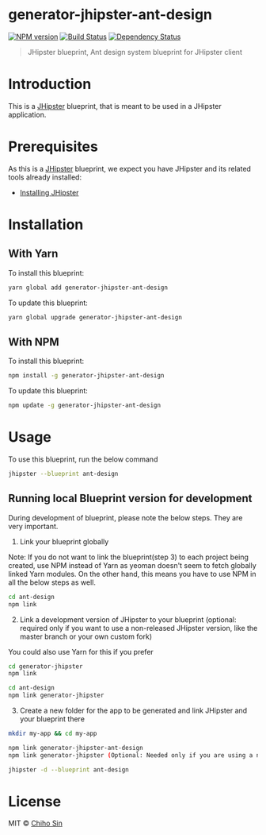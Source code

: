 # generator-jhipster-ant-design
[![NPM version][npm-image]][npm-url] [![Build Status][travis-image]][travis-url] [![Dependency Status][daviddm-image]][daviddm-url]
> JHipster blueprint, Ant design system blueprint for JHipster client

# Introduction

This is a [JHipster](http://jhipster.github.io/) blueprint, that is meant to be used in a JHipster application.

# Prerequisites

As this is a [JHipster](http://jhipster.github.io/) blueprint, we expect you have JHipster and its related tools already installed:

- [Installing JHipster](https://jhipster.github.io/installation.html)

# Installation

## With Yarn

To install this blueprint:

```bash
yarn global add generator-jhipster-ant-design
```

To update this blueprint:

```bash
yarn global upgrade generator-jhipster-ant-design
```

## With NPM

To install this blueprint:

```bash
npm install -g generator-jhipster-ant-design
```

To update this blueprint:

```bash
npm update -g generator-jhipster-ant-design
```

# Usage

To use this blueprint, run the below command

```bash
jhipster --blueprint ant-design
```


## Running local Blueprint version for development

During development of blueprint, please note the below steps. They are very important.

1. Link your blueprint globally 

Note: If you do not want to link the blueprint(step 3) to each project being created, use NPM instead of Yarn as yeoman doesn't seem to fetch globally linked Yarn modules. On the other hand, this means you have to use NPM in all the below steps as well.

```bash
cd ant-design
npm link
```

2. Link a development version of JHipster to your blueprint (optional: required only if you want to use a non-released JHipster version, like the master branch or your own custom fork)

You could also use Yarn for this if you prefer

```bash
cd generator-jhipster
npm link

cd ant-design
npm link generator-jhipster
```

3. Create a new folder for the app to be generated and link JHipster and your blueprint there

```bash
mkdir my-app && cd my-app

npm link generator-jhipster-ant-design
npm link generator-jhipster (Optional: Needed only if you are using a non-released JHipster version)

jhipster -d --blueprint ant-design

```

# License

MIT © [Chiho Sin](https://github.com/chihosin)


[npm-image]: https://img.shields.io/npm/v/generator-jhipster-ant-design.svg
[npm-url]: https://npmjs.org/package/generator-jhipster-ant-design
[travis-image]: https://travis-ci.org/chihosin/generator-jhipster-ant-design.svg?branch=master
[travis-url]: https://travis-ci.org/chihosin/generator-jhipster-ant-design
[daviddm-image]: https://david-dm.org/chihosin/generator-jhipster-ant-design.svg?theme=shields.io
[daviddm-url]: https://david-dm.org/chihosin/generator-jhipster-ant-design
